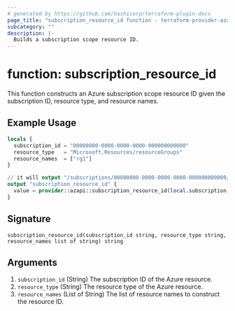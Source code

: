 ```yaml
---
# generated by https://github.com/hashicorp/terraform-plugin-docs
page_title: "subscription_resource_id function - terraform-provider-azapi"
subcategory: ""
description: |-
  Builds a subscription scope resource ID.
---
```


# function: subscription_resource_id

This function constructs an Azure subscription scope resource ID given the subscription ID, resource type, and resource names.

## Example Usage

```terraform
locals {
  subscription_id = "00000000-0000-0000-0000-000000000000"
  resource_type   = "Microsoft.Resources/resourceGroups"
  resource_names  = ["rg1"]
}

// it will output "/subscriptions/00000000-0000-0000-0000-000000000000/resourceGroups/rg1"
output "subscription_resource_id" {
  value = provider::azapi::subscription_resource_id(local.subscription_id, local.resource_type, local.resource_names)
}
```

## Signature

<!-- signature generated by tfplugindocs -->
```text
subscription_resource_id(subscription_id string, resource_type string, resource_names list of string) string
```

## Arguments

<!-- arguments generated by tfplugindocs -->
1. `subscription_id` (String) The subscription ID of the Azure resource.
1. `resource_type` (String) The resource type of the Azure resource.
1. `resource_names` (List of String) The list of resource names to construct the resource ID.

